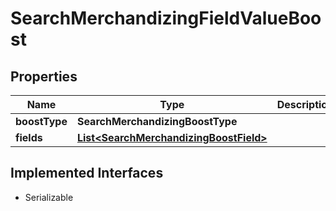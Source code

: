 

# SearchMerchandizingFieldValueBoost


## Properties

| Name | Type | Description | Notes |
|------------ | ------------- | ------------- | -------------|
|**boostType** | **SearchMerchandizingBoostType** |  |  [optional] |
|**fields** | [**List&lt;SearchMerchandizingBoostField&gt;**](SearchMerchandizingBoostField.md) |  |  [optional] |


## Implemented Interfaces

* Serializable



